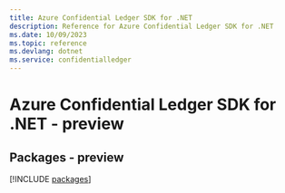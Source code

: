 ```yaml
---
title: Azure Confidential Ledger SDK for .NET
description: Reference for Azure Confidential Ledger SDK for .NET
ms.date: 10/09/2023
ms.topic: reference
ms.devlang: dotnet
ms.service: confidentialledger
---
```

# Azure Confidential Ledger SDK for .NET - preview
## Packages - preview
[!INCLUDE [packages](confidential-ledger-index.md)]